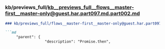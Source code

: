 ### kb/previews_full/kb__previews_full__flows__master-first__master-only@guest.har.part097.md.part002.md

```md
### kb/previews_full/flows__master-first__master-only@guest.har.part097.md (part 002)

```md
     "parent": {
                  "description": "Promise.then",
```

```

```
